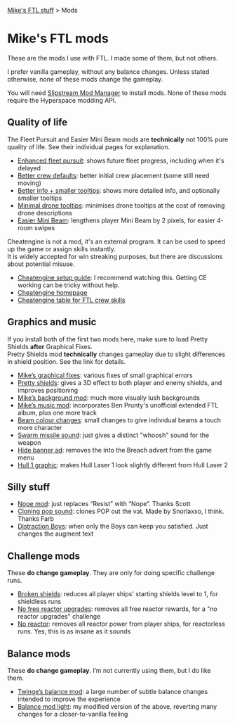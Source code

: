 [Mike's FTL stuff](https://mikehopley.github.io/Mikes-FTL-stuff/) > Mods

# Mike's FTL mods

These are the mods I use with FTL. I made some of them, but not others.

I prefer vanilla gameplay, without any balance changes. Unless stated otherwise, none of these mods change the gameplay.

You will need [Slipstream Mod Manager](https://www.subsetgames.com/forum/viewtopic.php?f=11&t=17102) to install mods. None of these mods require the Hyperspace modding API.

## Quality of life

The Fleet Pursuit and Easier Mini Beam mods are **technically** not 100% pure quality of life. See their individual pages for explanation.

* [Enhanced fleet pursuit](https://subsetgames.com/forum/viewtopic.php?f=11&t=38228): shows future fleet progress, including when it's delayed
* [Better crew defaults](https://subsetgames.com/forum/viewtopic.php?f=11&t=36285&p=125013): better initial crew placement (some still need moving)
* [Better info + smaller tooltips](https://subsetgames.com/forum/viewtopic.php?f=11&t=38336): shows more detailed info, and optionally smaller tooltips
* [Minimal drone tooltips](https://subsetgames.com/forum/viewtopic.php?f=11&t=38380): minimises drone tooltips at the cost of removing drone descriptions
* [Easier Mini Beam](https://subsetgames.com/forum/viewtopic.php?f=11&t=40102): lengthens player Mini Beam by 2 pixels, for easier 4-room swipes

Cheatengine is not a mod, it's an external program. It can be used to speed up the game or assign skills instantly.  
It is widely accepted for win streaking purposes, but there are discussions about potential misuse.

* [Cheatengine setup guide](https://youtu.be/deCC5JL9vLQ): I recommend watching this. Getting CE working can be tricky without help.
* [Cheatengine homepage](https://www.cheatengine.org/)
* [Cheatengine table for FTL crew skills](https://www.dropbox.com/s/vke9g73b11ous6f/FTL%20crew%20skills.CT?dl=0)


## Graphics and music

If you install both of the first two mods here, make sure to load Pretty Shields **after** Graphical Fixes.  
Pretty Shields mod **technically** changes gameplay due to slight differences in shield position. See the link for details.

* [Mike’s graphical fixes](https://subsetgames.com/forum/viewtopic.php?f=11&t=35599): various fixes of small graphical errors
* [Pretty shields](https://subsetgames.com/forum/viewtopic.php?t=32736): gives a 3D effect to both player and enemy shields, and improves positioning
* [Mike’s background mod](https://subsetgames.com/forum/viewtopic.php?f=11&t=36291): much more visually lush backgrounds
* [Mike’s music mod](https://www.reddit.com/r/ftlgame/comments/agl0gx/music_mod/): incorporates Ben Prunty's unofficial extended FTL album, plus one more track
* [Beam colour changes](https://www.dropbox.com/s/x0apzk1874gyyy4/Beam%20colour%20tweaks%20v1.0.ftl?dl=0): small changes to give individual beams a touch more character
* [Swarm missile sound](https://subsetgames.com/forum/viewtopic.php?f=11&t=36287): just gives a distinct "whoosh" sound for the weapon
* [Hide banner ad](https://subsetgames.com/forum/viewtopic.php?t=32910): removes the Into the Breach advert from the game menu
* [Hull 1 graphic](https://subsetgames.com/forum/viewtopic.php?f=11&t=40101): makes Hull Laser 1 look slightly different from Hull Laser 2

## Silly stuff

* [Nope mod](https://www.dropbox.com/s/lhw8fu4xry1nc8b/NOPE.ftl): just replaces “Resist” with “Nope”. Thanks Scott
* [Cloning pop sound](https://www.dropbox.com/s/ycby5izvwhqkt13/Cloning%20pop%20sound.ftl?dl=0): clones POP out the vat. Made by Snorlaxxo, I think. Thanks Farb
* [Distraction Boys](https://www.dropbox.com/s/szmfnoplxytg1cd/Distraction%20boys.ftl?dl=0): when only the Boys can keep you satisfied. Just changes the augment text

## Challenge mods

These **do change gameplay**. They are only for doing specific challenge runs.

* [Broken shields](https://www.reddit.com/r/ftlgame/comments/bq26to/broken_shields_mod/): reduces all player ships' starting shields level to 1, for shieldless runs
* [No free reactor upgrades](https://subsetgames.com/forum/viewtopic.php?f=11&t=36284): removes all free reactor rewards, for a "no reactor upgrades" challenge
* [No reactor](https://subsetgames.com/forum/viewtopic.php?f=11&t=36283&p=125008): removes all reactor power from player ships, for reactorless runs. Yes, this is as insane as it sounds

## Balance mods

These **do change gameplay**. I’m not currently using them, but I do like them.

* [Twinge’s balance mod](https://www.darktwinge.com/ftl-balance/index.php?title=Main_Page): a large number of subtle balance changes intended to improve the experience
* [Balance mod light](https://mikehopley.github.io/Balance-Mod-Light/): my modified version of the above, reverting many changes for a closer-to-vanilla feeling
